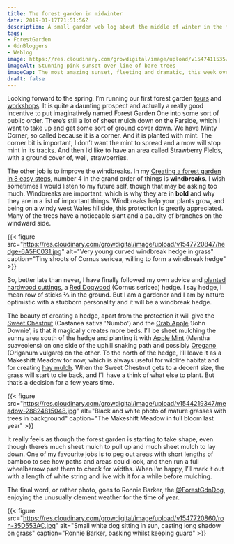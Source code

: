 ```yaml
---
title: The forest garden in midwinter
date: 2019-01-17T21:51:56Z
description: A small garden web log about the middle of winter in the forest garden
tags: 
- ForestGarden
- GdnBloggers
- Weblog
image: https://res.cloudinary.com/growdigital/image/upload/v1547411535/sunset-DF330309.jpg
imageAlt: Stunning pink sunset over line of bare trees
imageCap: The most amazing sunset, fleeting and dramatic, this week over the Ornamental Forest Garden
draft: false
---
```


Looking forward to the spring, I’m running our first forest garden [tours](https://www.airbnb.co.uk/experiences/532342) and [workshops](https://www.airbnb.co.uk/experiences/524767). It is quite a daunting prospect and actually a really good incentive to put imaginatively named Forest Garden One into some sort of public order. There’s still a lot of sheet mulch down on the Farside, which I want to take up and get some sort of ground cover down. We have Minty Corner, so called because it is a corner. And it is planted with mint. The corner bit is important, I don’t want the mint to spread and a mow will stop mint in its tracks. And then I’d like to have an area called Strawberry Fields, with a ground cover of, well, strawberries. 

The other job is to improve the windbreaks. In my [Creating a forest garden in 8 easy steps](https://www.forestgarden.wales/blog/creating-forest-garden-8-steps/), number 4 in the grand order of things is **windbreaks**. I wish sometimes I would listen to my future self, though that may be asking too much. Windbreaks are important, which is why they are in **bold** and why they are in a list of important things. Windbreaks help your plants grow, and being on a windy west Wales hillside, this protection is greatly appreciated. Many of the trees have a noticeable slant and a paucity of branches on the windward side.

{{< figure src="https://res.cloudinary.com/growdigital/image/upload/v1547720847/hedge-6A5FC031.jpg" alt="Very young curved windbreak hedge in grass" caption="Tiny shoots of Cornus sericea, willing to form a windbreak hedge" >}}

So, better late than never, I have finally followed my own advice and [planted hardwood cuttings](https://www.forestgarden.wales/blog/when-is-the-best-time-for-hardwood-cuttings/), a [Red Dogwood](https://pfaf.org/user/Plant.aspx?LatinName=Cornus+sericea) (Cornus sericea) hedge. I say hedge, I mean row of sticks ⅔ in the ground. But I am a gardener and I am by nature optimistic with a stubborn personality and it will be a windbreak hedge.

The beauty of creating a hedge, apart from the protection it will give the [Sweet Chestnut](https://pfaf.org/user/plant.aspx?LatinName=Castanea+sativa) (Castanea sativa 'Numbo') and the [Crab Apple](https://pfaf.org/user/plant.aspx?LatinName=Malus+sylvestris) 'John Downie', is that it magically creates more beds. I’ll be sheet mulching the sunny area south of the hedge and planting it with [Apple Mint](https://pfaf.org/user/Plant.aspx?LatinName=Mentha+suaveolens) (Mentha suaveolens) on one side of the uphill snaking path and possibly [Oregano](https://pfaf.org/user/plant.aspx?latinname=Origanum+vulgare) (Origanum vulgare) on the other. To the north of the hedge, I’ll leave it as a Makeshift Meadow for now, which is always useful for wildlife habitat and for creating [hay mulch](https://pfaf.org/user/plant.aspx?latinname=Origanum+vulgare). When the Sweet Chestnut gets to a decent size, the grass will start to die back, and I’ll have a think of what else to plant. But that’s a decision for a few years time.

{{< figure src="https://res.cloudinary.com/growdigital/image/upload/v1544219347/meadow-28824815048.jpg" alt="Black and white photo of mature grasses with trees in background" caption="The Makeshift Meadow in full bloom last year" >}}

It really feels as though the forest garden is starting to take shape, even though there’s much sheet mulch to pull up and much sheet mulch to lay down. One of my favourite jobs is to peg out areas with short lengths of bamboo to see how paths and areas could look, and then run a full wheelbarrow past them to check for widths. When I’m happy, I’ll mark it out with a length of white string and live with it for a while before mulching.

The final word, or rather photo, goes to Ronnie Barker, the [@ForestGdnDog](https://mobile.twitter.com/ForestGdnDog), enjoying the unusually clement weather for the time of year.

{{< figure src="https://res.cloudinary.com/growdigital/image/upload/v1547720860/ron-35D553AC.jpg" alt="Small white dog sitting in sun, casting long shadow on grass" caption="Ronnie Barker, basking whilst keeping guard" >}}
